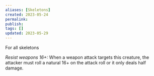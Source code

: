```yaml
---
aliases: [Skeletons]
created: 2023-05-24
permalink: 
publish: 
tags: []
updated: 2023-05-29
---
```

For all skeletons

*Resist weapons 16+:* When a weapon attack targets this creature, the attacker must roll a natural 16+ on the attack roll or it only deals half damage.